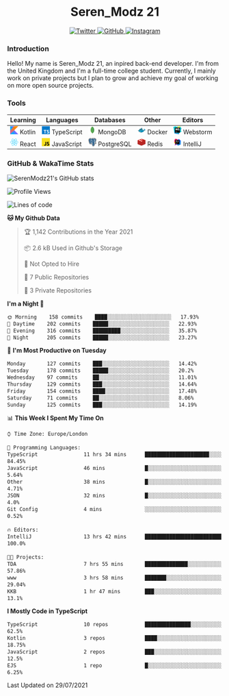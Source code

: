 <div align="center">
  <h1>Seren_Modz 21</h1>
  <a href="https://twitter.com/SerenModz21">
    <img alt="Twitter" src="https://img.shields.io/badge/twitter%20-%231DA1F2.svg?&style=for-the-badge&logo=Twitter&logoColor=white">
  </a>
  <a href="https://github.com/SerenModz21">
    <img alt="GitHub" src="https://img.shields.io/badge/github%20-%23121011.svg?&style=for-the-badge&logo=github&logoColor=white">
  </a>
  <a href="https://www.instagram.com/serenmodz21">
    <img alt="Instagram" src="https://img.shields.io/badge/instagram%20-%23E4405F.svg?&style=for-the-badge&logo=Instagram&logoColor=white">
  </a>
</div>

### Introduction

Hello! My name is Seren_Modz 21, an inpired back-end developer. I'm from the United Kingdom and I'm a full-time college student. Currently, I mainly work on private projects but I plan to grow and achieve my goal of working on more open source projects. 

### Tools

 **Learning**                                        | **Languages**                                               | **Databases**                                               | **Other**                                           | **Editors**                                                  
-----------------------------------------------------|-------------------------------------------------------------|-------------------------------------------------------------|-----------------------------------------------------|--------------------------------------------------------------
 <img width="19px" src="./assets/kotlin.svg"> Kotlin | <img width="19px" src="./assets/typescript.svg"> TypeScript | <img width="19px" src="./assets/mongodb.svg"> MongoDB       | <img width="19px" src="./assets/docker.svg"> Docker | <img width="19px" src="./assets/webstorm.svg"> Webstorm      
 <img width="19px" src="./assets/react.svg"> React   | <img width="19px" src="./assets/javascript.svg"> JavaScript | <img width="19px" src="./assets/postgresql.svg"> PostgreSQL | <img width="19px" src="./assets/redis.svg"> Redis   | <img width="19px" src="./assets/intellij-idea.svg"> IntelliJ 

### GitHub & WakaTime Stats

![SerenModz21's GitHub stats](https://github-readme-stats.vercel.app/api?username=SerenModz21&show_icons=true&theme=dark)

<!--START_SECTION:waka-->
![Profile Views](http://img.shields.io/badge/Profile%20Views-0-blue)

![Lines of code](https://img.shields.io/badge/From%20Hello%20World%20I%27ve%20Written-23046%20lines%20of%20code-blue)

**🐱 My Github Data** 

> 🏆 1,142 Contributions in the Year 2021
 > 
> 📦 2.6 kB Used in Github's Storage 
 > 
> 🚫 Not Opted to Hire
 > 
> 📜 7 Public Repositories 
 > 
> 🔑 3 Private Repositories  
 > 
**I'm a Night 🦉** 

```text
🌞 Morning    158 commits    ████░░░░░░░░░░░░░░░░░░░░░   17.93% 
🌆 Daytime    202 commits    █████░░░░░░░░░░░░░░░░░░░░   22.93% 
🌃 Evening    316 commits    █████████░░░░░░░░░░░░░░░░   35.87% 
🌙 Night      205 commits    █████░░░░░░░░░░░░░░░░░░░░   23.27%

```
📅 **I'm Most Productive on Tuesday** 

```text
Monday       127 commits    ███░░░░░░░░░░░░░░░░░░░░░░   14.42% 
Tuesday      178 commits    █████░░░░░░░░░░░░░░░░░░░░   20.2% 
Wednesday    97 commits     ██░░░░░░░░░░░░░░░░░░░░░░░   11.01% 
Thursday     129 commits    ███░░░░░░░░░░░░░░░░░░░░░░   14.64% 
Friday       154 commits    ████░░░░░░░░░░░░░░░░░░░░░   17.48% 
Saturday     71 commits     ██░░░░░░░░░░░░░░░░░░░░░░░   8.06% 
Sunday       125 commits    ███░░░░░░░░░░░░░░░░░░░░░░   14.19%

```


📊 **This Week I Spent My Time On** 

```text
⌚︎ Time Zone: Europe/London

💬 Programming Languages: 
TypeScript               11 hrs 34 mins      █████████████████████░░░░   84.45% 
JavaScript               46 mins             █░░░░░░░░░░░░░░░░░░░░░░░░   5.64% 
Other                    38 mins             █░░░░░░░░░░░░░░░░░░░░░░░░   4.71% 
JSON                     32 mins             █░░░░░░░░░░░░░░░░░░░░░░░░   4.0% 
Git Config               4 mins              ░░░░░░░░░░░░░░░░░░░░░░░░░   0.52%

🔥 Editors: 
IntelliJ                 13 hrs 42 mins      █████████████████████████   100.0%

🐱‍💻 Projects: 
TDA                      7 hrs 55 mins       ██████████████░░░░░░░░░░░   57.86% 
www                      3 hrs 58 mins       ███████░░░░░░░░░░░░░░░░░░   29.04% 
KKB                      1 hr 47 mins        ███░░░░░░░░░░░░░░░░░░░░░░   13.1%

```

**I Mostly Code in TypeScript** 

```text
TypeScript               10 repos            ███████████████░░░░░░░░░░   62.5% 
Kotlin                   3 repos             ████░░░░░░░░░░░░░░░░░░░░░   18.75% 
JavaScript               2 repos             ███░░░░░░░░░░░░░░░░░░░░░░   12.5% 
EJS                      1 repo              █░░░░░░░░░░░░░░░░░░░░░░░░   6.25%

```



 Last Updated on 29/07/2021
<!--END_SECTION:waka-->
